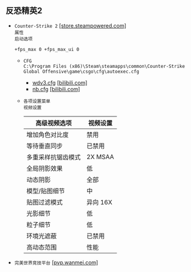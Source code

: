 ## 反恐精英2
* `Counter-Strike 2` [[store.steampowered.com]](https://store.steampowered.com/app/730/CounterStrike_2/)  
`属性`  
`启动选项`
  ```
  +fps_max 0 +fps_max_ui 0
  ```
  * `CFG`  
`C:\Program Files (x86)\Steam\steamapps\common\Counter-Strike Global Offensive\game\csgo\cfg\autoexec.cfg`
    * [wdv3.cfg](/windows/games/cs-2/wdv3.cfg) [[bilibili.com]](https://www.bilibili.com/video/BV18H4y137QZ/?vd_source=85eeb932842b5b15ade257caaa4a9ba8)
    * [nb.cfg](/windows/games/cs-2/nb.cfg) [[bilibili.com]](https://www.bilibili.com/video/BV1vt421K77g/?vd_source=85eeb932842b5b15ade257caaa4a9ba8)
  * `各项设置菜单`  
`视频设置`

    高级视频选项|视频设置
    -|-
    增加角色对比度|禁用
    等待垂直同步|已禁用
    多重采样抗锯齿模式|2X MSAA
    全局阴影效果|低
    动态阴影|全部
    模型/贴图细节|中
    贴图过滤模式|异向 16X
    光影细节|低
    粒子细节|低
    环境光遮蔽|已禁用
    高动态范围|性能
* `完美世界竞技平台` [[pvp.wanmei.com]](https://pvp.wanmei.com/)